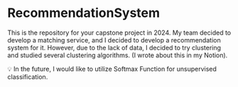 # RecommendationSystem

This is the repository for your capstone project in 2024. My team decided to develop a matching service, and I decided to develop a recommendation system for it. However, due to the lack of data, I decided to try clustering and studied several clustering algorithms.
(I wrote about this in my Notion).

💡 In the future, I would like to utilize Softmax Function for unsupervised classification.
